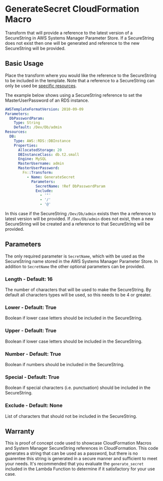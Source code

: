 # GenerateSecret CloudFormation Macro

Transform that will provide a reference to the latest version of a SecureString in AWS Systems Manager Parameter Store. If a SecureString does not exist then one will be generated and reference to the new SecureString will be provided.

## Basic Usage

Place the transform where you would like the reference to the SecureString to be included in the template. Note that a reference to a SecureString can only be used be [specific resources](https://docs.aws.amazon.com/AWSCloudFormation/latest/UserGuide/dynamic-references.html#template-parameters-dynamic-patterns-resources).

The example below shows using a SecureString reference to set the MasterUserPassword of an RDS instance.

```yaml
AWSTemplateFormatVersion: 2010-09-09
Parameters:
  DbPasswordParam:
    Type: String
    Default: /Dev/Db/admin
Resources:
  DB:
    Type: AWS::RDS::DBInstance
    Properties:
      AllocatedStorage: 20
      DBInstanceClass: db.t2.small
      Engine: MySQL
      MasterUsername: admin
      MasterUserPassword:
        Fn::Transform:
          - Name: GenerateSecret
            Parameters:
              SecretName: !Ref DbPasswordParam
              Exclude:
                - '"'
                - '/'
                - '@'
```

In this case if the SecureString `/Dev/Db/admin` exists then the a reference to latest version will be provided. If `/Dev/Db/admin` does not exist, then a new SecureString will be created and a reference to that SecureString will be provided.

## Parameters
The only required parameter is `SecretName`, which with be used as the SecureString name stored in the AWS Systems Manager Parameter Store. In addition to `SecretName` the other optional parameters can be provided.

### Length - Default: 16

The number of characters that will be used to make the SecureString. By default all characters types will be used, so this needs to be 4 or greater.

### Lower - Default: True

Boolean if lower case letters should be included in the SecureString.

### Upper - Default: True

Boolean if lower case letters should be included in the SecureString.

### Number - Default: True

Boolean if numbers should be included in the SecureString.

### Special - Default: True

Boolean if special characters (i.e. punctuation) should be included in the SecureString.

### Exclude - Default: None

List of characters that should not be included in the SecureString.

## Warranty
This is proof of concept code used to showcase CloudFormation Macros and System Manager SecureString references in CloudFormation. This code generates a string that can be used as a password, but there is no guarentee this string is generated in a secure manner and sufficient to meet your needs. It's recommended that you evaluate the `generate_secret` included in the Lambda Function to determine if it satisfactory for your use case.

